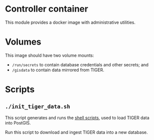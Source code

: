 # Controller container

This module provides a docker image with administrative utilities.

# Volumes

This image should have two volume mounts:

- `/run/secrets` to contain database credentials and other secrets; and
- `/gisdata` to contain data mirrored from TIGER.

# Scripts

## `./init_tiger_data.sh`

This script generates and runs the [shell scripts](https://postgis.net/docs/Extras.html#Tiger_Geocoder),
used to load TIGER data into PostGIS.

Run this script to download and ingest TIGER data into a new database.
